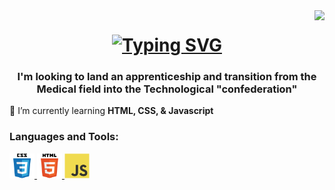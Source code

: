 <img align= "right" src= "https://visitor-badge.laobi.icu/badge?page_id=alexxodavid.alexxodavid" />

<h1 align= "center" > 
  <a href="https://git.io/typing-svg"><img src="https://readme-typing-svg.herokuapp.com?font=hack&duration=4000&pause=500&random=false&width=435&lines=Sugar+Honey+Ice+Tea!!+It+works!!+;ummmm...I'm+Alex+David+%F0%9F%AB%A1;Welcome+to+the+beginning+of+my+story" alt="Typing SVG" />
</a>

</h1>
<!--
**alexxodavid/alexxodavid** is a ✨ _special_ ✨ repository because its `README.md` (this file) appears on your GitHub profile.
-->
<h3 align="center">I'm looking to land an apprenticeship and transition from the Medical field into the Technological "confederation"</h3>

🌱 I’m currently learning **HTML, CSS, & Javascript**

<p align="left">
</p>

<h3 align="left">Languages and Tools:</h3>
<p align="left"> <a href="https://www.w3schools.com/css/" target="_blank" rel="noreferrer"> <img src="https://raw.githubusercontent.com/devicons/devicon/master/icons/css3/css3-original-wordmark.svg" alt="css3" width="40" height="40"/> </a> <a href="https://www.w3.org/html/" target="_blank" rel="noreferrer"> <img src="https://raw.githubusercontent.com/devicons/devicon/master/icons/html5/html5-original-wordmark.svg" alt="html5" width="40" height="40"/> </a> <a href="https://developer.mozilla.org/en-US/docs/Web/JavaScript" target="_blank" rel="noreferrer"> <img src="https://raw.githubusercontent.com/devicons/devicon/master/icons/javascript/javascript-original.svg" alt="javascript" width="40" height="40"/> </a>

</p>
